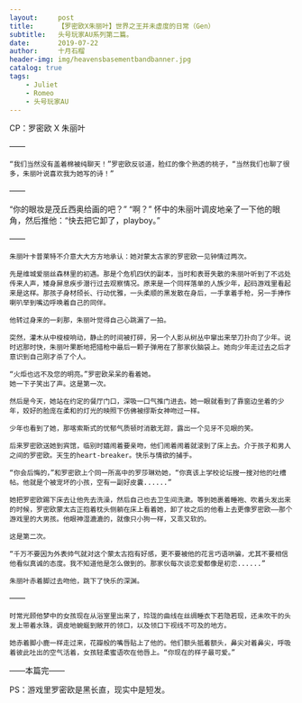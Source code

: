 ```yaml
---
layout:     post
title:      【罗密欧X朱丽叶】世界之王并未虚度的日常（Gen）
subtitle:   头号玩家AU系列第二篇。
date:       2019-07-22
author:     十月石榴
header-img: img/heavensbasementbandbanner.jpg
catalog: true
tags:
    - Juliet
    - Romeo
    - 头号玩家AU
---
```


CP：罗密欧 X 朱丽叶

——

    “我们当然没有盖着棉被纯聊天！”罗密欧反驳道，脸红的像个熟透的桃子，“当然我们也聊了很多，朱丽叶说喜欢我为她写的诗！”

——

   “你的眼妆是茂丘西奥给画的吧？”
    “啊？”
    怀中的朱丽叶调皮地亲了一下他的眼角，然后推他：“快去把它卸了，playboy。”

——

    朱丽叶卡普莱特不介意大大方方地承认：她对蒙太古家的罗密欧一见钟情过两次。

    先是维城爱丽丝森林里的初遇。那是个危机四伏的副本，当时和表哥失散的朱丽叶听到了不远处传来人声，矮身屏息疾步潜行过去观察情况。原来是一个同样落单的人族少年，起码游戏里看起来是这样。那孩子身材颀长、行动优雅，一头柔顺的黑发散在身后，一手拿着手枪，另一手捧作喇叭举到嘴边呼唤着自己的同伴。

    他转过身来的一刹那，朱丽叶觉得自己心跳漏了一拍。

    突然，灌木从中梭梭响动，静止的时间被打碎，另一个人影从树丛中窜出来举刀扑向了少年。说时迟那时快，朱丽叶果断地把猎枪中最后一颗子弹用在了那家伙脑袋上。她向少年走过去之后才意识到自己刚才杀了个人。

    “火炬也远不及您的明亮。”罗密欧呆呆的看着她。
    她一下子笑出了声。这是第一次。

    然后是今天，她站在约定的餐厅门口，深吸一口气推门进去。她一眼就看到了靠窗边坐着的少年，姣好的脸庞在柔和的灯光的映照下仿佛被缪斯女神吻过一样。

    少年也看到了她，那喀索斯式的忧郁气质顿时消散无踪，露出一个见牙不见眼的笑。
    
    后来罗密欧送她到宾馆，临别时嬉闹着要亲吻，他们闹着闹着就滚到了床上去。介于孩子和男人之间的罗密欧。天生的heart-breaker。快乐与情欲的捕手。

    “你会后悔的，”和罗密欧上个同一所高中的罗莎琳劝她，“你真该上学校论坛搜一搜对他的吐槽帖。他就是个被宠坏的小孩，空有一副好皮囊......”

    她把罗密欧踢下床去让他先去洗澡，然后自己也去卫生间洗漱。等到她裹着睡袍、吹着头发出来的时候，罗密欧蒙太古正抱着枕头侧躺在床上看着她，卸了妆之后的他看上去更像罗密欧——那个游戏里的大男孩。他眼神湿漉漉的，就像只小狗一样，又乖又软的。

    这是第二次。

    “千万不要因为外表帅气就对这个蒙太古抱有好感，更不要被他的花言巧语哄骗，尤其不要相信他看似真诚的态度。我不知道他是怎么做到的。那家伙每次谈恋爱都像是初恋......”

    朱丽叶赤着脚过去吻他，跳下了快乐的深渊。

——

    时常光顾他梦中的女孩现在从浴室里出来了，玲珑的曲线在丝绸睡衣下若隐若现，还未吹干的头发上带着水珠，调皮地蜿蜒到敞开的领口，以及领口下视线不可及的地方。

    她赤着脚小鹿一样走过来，花瓣般的嘴唇贴上了他的。他们额头抵着额头，鼻尖对着鼻尖，呼吸着彼此吐出的空气活着，女孩轻柔蜜语吹在他唇上。“你现在的样子最可爱。”




——本篇完——

PS：游戏里罗密欧是黑长直，现实中是短发。
